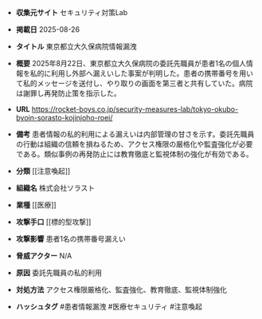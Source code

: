 - **収集元サイト**
セキュリティ対策Lab

- **掲載日**
2025-08-26

- **タイトル**
東京都立大久保病院情報漏洩

- **概要**
2025年8月22日、東京都立大久保病院の委託先職員が患者1名の個人情報を私的に利用し外部へ漏えいした事案が判明した。患者の携帯番号を用いて私的メッセージを送付し、やり取りの画面を第三者と共有していた。病院は謝罪し再発防止策を指示した。

- **URL**
https://rocket-boys.co.jp/security-measures-lab/tokyo-okubo-byoin-sorasto-kojinjoho-roei/

- **備考**
患者情報の私的利用による漏えいは内部管理の甘さを示す。委託先職員の行動は組織の信頼を損ねるため、アクセス権限の厳格化や監査強化が必要である。類似事例の再発防止には教育徹底と監視体制の強化が有効である。

- **分類**
[[注意喚起]]

- **組織名**
株式会社ソラスト

- **業種**
[[医療]]

- **攻撃手口**
[[標的型攻撃]]

- **攻撃影響**
患者1名の携帯番号漏えい

- **脅威アクター**
N/A

- **原因**
委託先職員の私的利用

- **対処方法**
アクセス権限厳格化、監査強化、教育徹底、監視体制強化

- **ハッシュタグ**
#患者情報漏洩 #医療セキュリティ #注意喚起
